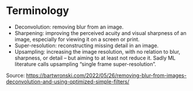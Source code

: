 # Terminology

- Deconvolution: removing blur from an image.
- Sharpening: improving the perceived acuity and visual sharpness of an image, especially for viewing it on a screen or print.
- Super-resolution: reconstructing missing detail in an image.
- Upsampling: increasing the image resolution, with no relation to blur, sharpness, or detail – but aiming to at least not reduce it. Sadly ML literature calls upsampling “single frame super-resolution”.

Source: <https://bartwronski.com/2022/05/26/removing-blur-from-images-deconvolution-and-using-optimized-simple-filters/>
